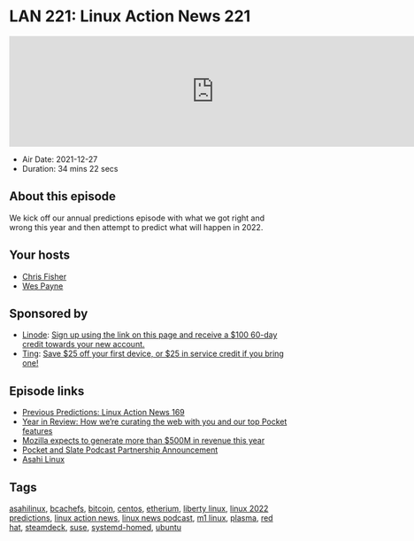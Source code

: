 # LAN 221: Linux Action News 221

<iframe src="https://player.fireside.fm/v2/DAcK9LdX+mnORP_ya?theme=dark" width="740" height="200" frameborder="0" scrolling="no"></iframe>

* Air Date: 2021-12-27
* Duration: 34 mins 22 secs

## About this episode

We kick off our annual predictions episode with what we got right and wrong this year and then attempt to predict what will happen in 2022.

## Your hosts
* [Chris Fisher](https://linuxactionnews.com/hosts/chris)
* [Wes Payne](https://linuxactionnews.com/hosts/wes)

## Sponsored by

  * [Linode](http://linode.com/lan): [Sign up using the link on this page and receive a $100 60-day credit towards your new account. ](http://linode.com/lan)
  * [Ting](https://linux.ting.com): [Save $25 off your first device, or $25 in service credit if you bring one!](https://linux.ting.com)



## Episode links

  * [Previous Predictions: Linux Action News 169](https://linuxactionnews.com/169 "Previous Predictions: Linux Action News 169")
  * [Year in Review: How we’re curating the web with you and our top Pocket features](https://blog.mozilla.org/en/products/year-in-review-how-were-curating-the-web-with-you-and-our-top-pocket-features/ "Year in Review: How we’re curating the web with you and our top Pocket features")
  * [Mozilla expects to generate more than $500M in revenue this year](https://techcrunch.com/2021/12/13/mozilla-expects-to-generate-more-than-500m-in-revenue-this-year/ "Mozilla expects to generate more than $500M in revenue this year")
  * [Pocket and Slate Podcast Partnership Announcement](https://blog.mozilla.org/en/products/pocket/pocket-slate-podcast-partnership-announcement/ "Pocket and Slate Podcast Partnership Announcement")
  * [Asahi Linux](https://asahilinux.org/ "Asahi Linux")



## Tags

[asahilinux](https://linuxactionnews.com/tags/asahilinux), [bcachefs](https://linuxactionnews.com/tags/bcachefs), [bitcoin](https://linuxactionnews.com/tags/bitcoin), [centos](https://linuxactionnews.com/tags/centos), [etherium](https://linuxactionnews.com/tags/etherium), [liberty linux](https://linuxactionnews.com/tags/liberty%20linux), [linux 2022 predictions](https://linuxactionnews.com/tags/linux%202022%20predictions), [linux action news](https://linuxactionnews.com/tags/linux%20action%20news), [linux news podcast](https://linuxactionnews.com/tags/linux%20news%20podcast), [m1 linux](https://linuxactionnews.com/tags/m1%20linux), [plasma](https://linuxactionnews.com/tags/plasma), [red hat](https://linuxactionnews.com/tags/red%20hat), [steamdeck](https://linuxactionnews.com/tags/steamdeck), [suse](https://linuxactionnews.com/tags/suse), [systemd-homed](https://linuxactionnews.com/tags/systemd-homed), [ubuntu](https://linuxactionnews.com/tags/ubuntu)